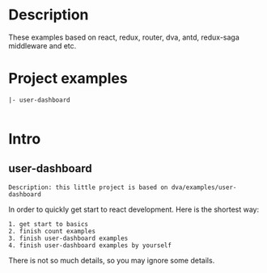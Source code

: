 # Description
These examples based on react, redux, router, dva, antd, redux-saga middleware and etc.

# Project examples
```
|- user-dashboard 
 
```

# Intro
## user-dashboard

`Description: this little project is based on dva/examples/user-dashboard`

In order to quickly get start to react development.
Here is the shortest way:
```
1. get start to basics
2. finish count examples
3. finish user-dashboard examples
4. finish user-dashboard examples by yourself
```

There is not so much details, so you may ignore some details.




